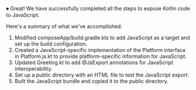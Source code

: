 ⏺ Great! We have successfully completed all the steps to expose Kotlin code to JavaScript.

Here's a summary of what we've accomplished:

1. Modified composeApp/build.gradle.kts to add JavaScript as a target and set up the build configuration.
2. Created a JavaScript-specific implementation of the Platform interface in Platform.js.kt to provide platform-specific information for JavaScript.
3. Updated Greeting.kt to add @JsExport annotations for JavaScript interoperability.
4. Set up a public directory with an HTML file to test the JavaScript export.
5. Built the JavaScript bundle and copied it to the public directory.
